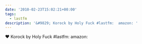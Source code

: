 ```yaml
---
date: '2010-02-23T15:02:21+00:00'
tags:
  - lastfm
description: '&#9829; Korock by Holy Fuck #lastfm:  amazon: '
---
```

&#9829; Korock by Holy Fuck #lastfm:  amazon: 
